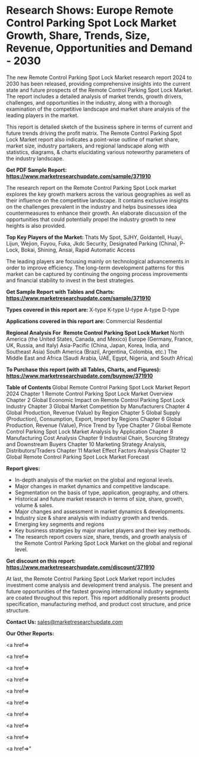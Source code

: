 # Research Shows: Europe Remote Control Parking Spot Lock Market Growth, Share, Trends, Size, Revenue, Opportunities and Demand - 2030

The new Remote Control Parking Spot Lock Market research report 2024 to 2030 has been released, providing comprehensive insights into the current state and future prospects of the Remote Control Parking Spot Lock Market. The report includes a detailed analysis of market trends, growth drivers, challenges, and opportunities in the industry, along with a thorough examination of the competitive landscape and market share analysis of the leading players in the market.

This report is detailed sketch of the business sphere in terms of current and future trends driving the profit matrix. The Remote Control Parking Spot Lock Market report also indicates a point-wise outline of market share, market size, industry partakers, and regional landscape along with statistics, diagrams, &amp; charts elucidating various noteworthy parameters of the industry landscape.

<strong><b>Get PDF Sample Report: <a href=https://www.marketresearchupdate.com/sample/371910>https://www.marketresearchupdate.com/sample/371910</a></b></strong>

The research report on the Remote Control Parking Spot Lock market explores the key growth markers across the various geographies as well as their influence on the competitive landscape. It contains exclusive insights on the challenges prevalent in the industry and helps businesses idea countermeasures to enhance their growth. An elaborate discussion of the opportunities that could potentially propel the industry growth to new heights is also provided.

<strong><b>Top Key Players of the Market:
</b></strong>Thats My Spot, SJHY, Goldantell, Huayi, Lijun, Wejion, Fuyou, Fuka, Jkdc Security, Designated Parking (China), P-Lock, Bokai, Shining, Ansai, Rapid Automatic Access<strong><b>
</b></strong>

The leading players are focusing mainly on technological advancements in order to improve efficiency. The long-term development patterns for this market can be captured by continuing the ongoing process improvements and financial stability to invest in the best strategies.

<strong><b>Get Sample Report with Tables and Charts: <a href=https://www.marketresearchupdate.com/sample/371910>https://www.marketresearchupdate.com/sample/371910</a></b></strong>

<strong><b>Types covered in this report are:
</b></strong>X-type
K-type
U-type
A-type
D-type<strong><b>
</b></strong>

<strong><b>Applications covered in this report are:
</b></strong>Commercial
Resdential<strong><b>
</b></strong>

<strong><b>Regional Analysis For  Remote Control Parking Spot Lock Market</b></strong><strong><b>
</b></strong>North America (the United States, Canada, and Mexico)
Europe (Germany, France, UK, Russia, and Italy)
Asia-Pacific (China, Japan, Korea, India, and Southeast Asia)
South America (Brazil, Argentina, Colombia, etc.)
The Middle East and Africa (Saudi Arabia, UAE, Egypt, Nigeria, and South Africa)

<strong><b>To Purchase this report (with all Tables, Charts, and Figures): <a href=https://www.marketresearchupdate.com/buynow/371910>https://www.marketresearchupdate.com/buynow/371910</a></b></strong>

<strong><b>Table of Contents</b></strong><strong><b>
</b></strong>Global Remote Control Parking Spot Lock Market Report 2024
Chapter 1 Remote Control Parking Spot Lock Market Overview
Chapter 2 Global Economic Impact on Remote Control Parking Spot Lock Industry
Chapter 3 Global Market Competition by Manufacturers
Chapter 4 Global Production, Revenue (Value) by Region
Chapter 5 Global Supply (Production), Consumption, Export, Import by Regions
Chapter 6 Global Production, Revenue (Value), Price Trend by Type
Chapter 7 Global Remote Control Parking Spot Lock Market Analysis by Application
Chapter 8 Manufacturing Cost Analysis
Chapter 9 Industrial Chain, Sourcing Strategy and Downstream Buyers
Chapter 10 Marketing Strategy Analysis, Distributors/Traders
Chapter 11 Market Effect Factors Analysis
Chapter 12 Global Remote Control Parking Spot Lock Market Forecast

<strong><b>Report gives:</b></strong>

- In-depth analysis of the market on the global and regional levels.
- Major changes in market dynamics and competitive landscape.
- Segmentation on the basis of type, application, geography, and others.
- Historical and future market research in terms of size, share, growth, volume &amp; sales.
- Major changes and assessment in market dynamics &amp; developments.
- Industry size &amp; share analysis with industry growth and trends.
- Emerging key segments and regions
- Key business strategies by major market players and their key methods.
- The research report covers size, share, trends, and growth analysis of the Remote Control Parking Spot Lock Market on the global and regional level.

<strong><b>Get discount on this report: <a href=https://www.marketresearchupdate.com/discount/371910>https://www.marketresearchupdate.com/discount/371910</a></b></strong>

At last, the Remote Control Parking Spot Lock Market report includes investment come analysis and development trend analysis. The present and future opportunities of the fastest growing international industry segments are coated throughout this report. This report additionally presents product specification, manufacturing method, and product cost structure, and price structure.

<strong><b>Contact Us:
</b></strong>sales@marketresearchupdate.com

<strong>Our Other Reports:</strong>

<a href=></a>

<a href=></a>

<a href=></a>

<a href=></a>

<a href=></a>

<a href=></a>

<a href=></a>

<a href=></a>

<a href=></a>

<a href=></a>"
